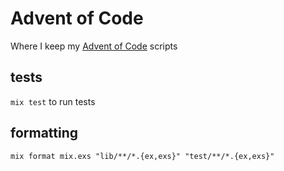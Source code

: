 # Advent of Code
Where I keep my [Advent of Code](https://adventofcode.com/) scripts


## tests

`mix test` to run tests


## formatting

`mix format mix.exs "lib/**/*.{ex,exs}" "test/**/*.{ex,exs}"`
